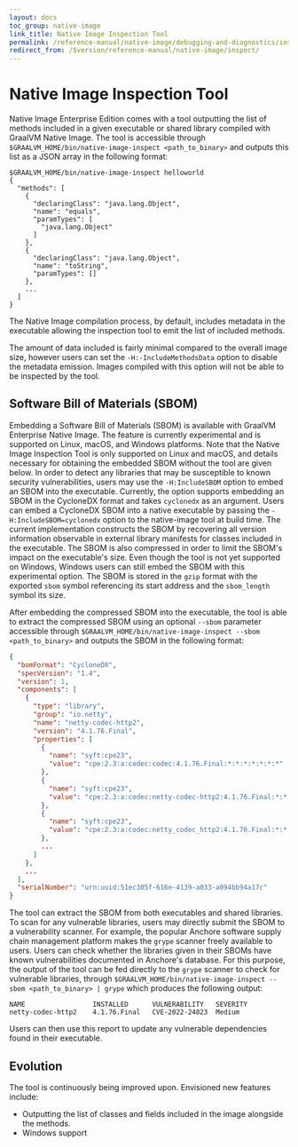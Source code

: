 ```yaml
---
layout: docs
toc_group: native-image
link_title: Native Image Inspection Tool
permalink: /reference-manual/native-image/debugging-and-diagnostics/inspect
redirect_from: /$version/reference-manual/native-image/inspect/
---
```


# Native Image Inspection Tool

Native Image Enterprise Edition comes with a tool outputting the list of methods included in a given executable or shared library compiled with GraalVM Native Image.
The tool is accessible through `$GRAALVM_HOME/bin/native-image-inspect <path_to_binary>` and outputs this list as a JSON array in the following format:

```shell
$GRAALVM_HOME/bin/native-image-inspect helloworld
{
  "methods": [
    {
      "declaringClass": "java.lang.Object",
      "name": "equals",
      "paramTypes": [
        "java.lang.Object"
      ]
    },
    {
      "declaringClass": "java.lang.Object",
      "name": "toString",
      "paramTypes": []
    },
    ...
  ]
}
```

The Native Image compilation process, by default, includes metadata in the executable allowing the inspection tool to emit the list of included methods.

The amount of data included is fairly minimal compared to the overall image size, however users can set the `-H:-IncludeMethodsData` option to disable the metadata emission.
Images compiled with this option will not be able to be inspected by the tool.

## Software Bill of Materials (SBOM)

Embedding a Software Bill of Materials (SBOM) is available with GraalVM Enterprise Native Image. The feature is currently experimental and is supported on Linux, macOS, and Windows platforms. Note that the Native Image Inspection Tool is only supported on Linux and macOS, and details necessary for obtaining the embedded SBOM without the tool are given below. In order to detect any libraries that may be susceptible to known security vulnerabilities, users may use the `-H:IncludeSBOM` option to embed an SBOM into the executable. Currently, the option supports embedding an SBOM in the CycloneDX format and takes `cyclonedx` as an argument. Users can embed a CycloneDX SBOM into a native executable by passing the `-H:IncludeSBOM=cyclonedx` option to the native-image tool at build time. The current implementation constructs the SBOM by recovering all version information observable in external library manifests for classes included in the executable. The SBOM is also compressed in order to limit the SBOM's impact on the executable's size. Even though the tool is not yet supported on Windows, Windows users can still embed the SBOM with this experimental option. The SBOM is stored in the `gzip` format with the exported `sbom` symbol referencing its start address and the `sbom_length` symbol its size.

After embedding the compressed SBOM into the executable, the tool is able to extract the compressed SBOM using an optional `--sbom` parameter accessible through `$GRAALVM_HOME/bin/native-image-inspect --sbom <path_to_binary>` and outputs the SBOM in the following format:

```json
{
  "bomFormat": "CycloneDX",
  "specVersion": "1.4",
  "version": 1,
  "components": [
    {
      "type": "library",
      "group": "io.netty",
      "name": "netty-codec-http2",
      "version": "4.1.76.Final",
      "properties": [
        {
          "name": "syft:cpe23",
          "value": "cpe:2.3:a:codec:codec:4.1.76.Final:*:*:*:*:*:*:*"
        },
        {
          "name": "syft:cpe23",
          "value": "cpe:2.3:a:codec:netty-codec-http2:4.1.76.Final:*:*:*:*:*:*:*"
        },
        {
          "name": "syft:cpe23",
          "value": "cpe:2.3:a:codec:netty_codec_http2:4.1.76.Final:*:*:*:*:*:*:*"
        },
        ...
      ]
    },
    ...
  ],
  "serialNumber": "urn:uuid:51ec305f-616e-4139-a033-a094bb94a17c"
}
```

The tool can extract the SBOM from both executables and shared libraries. To scan for any vulnerable libraries, users may directly submit the SBOM to a vulnerability scanner. For example, the popular Anchore software supply chain management platform makes the `grype` scanner freely available to users. Users can check whether the libraries given in their SBOMs have known vulnerabilities documented in Anchore's database. For this purpose, the output of the tool can be fed directly to the `grype` scanner to check for vulnerable libraries, through `$GRAALVM_HOME/bin/native-image-inspect --sbom <path_to_binary> | grype` which produces the following output:

```shell
NAME                 INSTALLED      VULNERABILITY   SEVERITY
netty-codec-http2    4.1.76.Final   CVE-2022-24823  Medium
```

Users can then use this report to update any vulnerable dependencies found in their executable.

## Evolution

The tool is continuously being improved upon. Envisioned new features include:

* Outputting the list of classes and fields included in the image alongside the methods.
* Windows support
